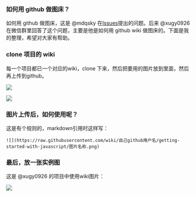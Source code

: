 ### 如何用 github 做图床？

如何用 github 做图床，这是 @mdqsky 在[Issues](https://github.com/xugy0926/getting-started-with-javascript/issues/408)提出的问题。后来 @xugy0926 在微信群里回答了这个问题，主要是他是如何用 github wiki 做图床的。下面是我的整理，希望对大家有帮助。

### clone 项目的 wiki

每一个项目都已一个对应的wiki，clone 下来，然后把要用的图片放到里面，然后再上传到github。

![](https://raw.githubusercontent.com/wiki/antarts/getting-started-with-javascript/githubwiki.png)

![](https://raw.githubusercontent.com/wiki/antarts/getting-started-with-javascript/clone.png)

### 图片上传后，如何使用呢？

这是有个规则的，markdown引用时这样写：

`![](https://raw.githubusercontent.com/wiki/自己github用户名/getting-started-with-javascript/图片名称.png)`

### 最后，放一张实例图

这是 @xugy0926 的项目中使用wiki图片：

![](https://raw.githubusercontent.com/wiki/antarts/getting-started-with-javascript/image_hosting.png)
